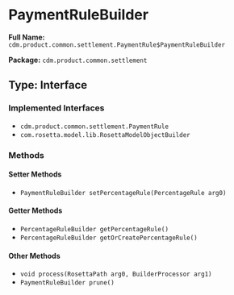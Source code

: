 # PaymentRuleBuilder

**Full Name:** `cdm.product.common.settlement.PaymentRule$PaymentRuleBuilder`

**Package:** `cdm.product.common.settlement`

## Type: Interface

### Implemented Interfaces

- `cdm.product.common.settlement.PaymentRule`
- `com.rosetta.model.lib.RosettaModelObjectBuilder`

### Methods

#### Setter Methods

- `PaymentRuleBuilder setPercentageRule(PercentageRule arg0)`

#### Getter Methods

- `PercentageRuleBuilder getPercentageRule()`
- `PercentageRuleBuilder getOrCreatePercentageRule()`

#### Other Methods

- `void process(RosettaPath arg0, BuilderProcessor arg1)`
- `PaymentRuleBuilder prune()`

